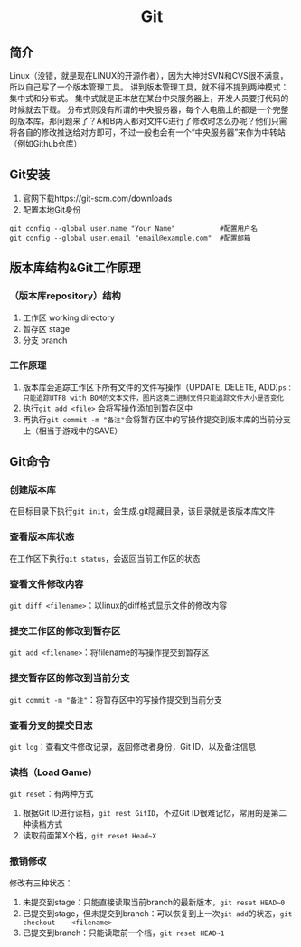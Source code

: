 # <center>Git</center>
## 简介
Linux（没错，就是现在LINUX的开源作者），因为大神对SVN和CVS很不满意，所以自己写了一个版本管理工具。
讲到版本管理工具，就不得不提到两种模式：集中式和分布式。
集中式就是正本放在某台中央服务器上，开发人员要打代码的时候就去下载。
分布式则没有所谓的中央服务器，每个人电脑上的都是一个完整的版本库，那问题来了？A和B两人都对文件C进行了修改时怎么办呢？他们只需将各自的修改推送给对方即可，不过一般也会有一个“中央服务器”来作为中转站（例如Github仓库）

## Git安装
1. 官网下载https://git-scm.com/downloads
2. 配置本地Git身份
```
git config --global user.name "Your Name"           #配置用户名
git config --global user.email "email@example.com"  #配置邮箱
```

## 版本库结构&Git工作原理
### （版本库repository）结构
1. 工作区 working directory
2. 暂存区 stage
3. 分支 branch

### 工作原理
1. 版本库会追踪工作区下所有文件的文件写操作（UPDATE, DELETE, ADD)`ps：只能追踪UTF8 with BOM的文本文件，图片这类二进制文件只能追踪文件大小是否变化`
2. 执行`git add <file>` 会将写操作添加到暂存区中
3. 再执行`git commit -m "备注"`会将暂存区中的写操作提交到版本库的当前分支上（相当于游戏中的SAVE）

## Git命令
### 创建版本库
在目标目录下执行`git init`，会生成.git隐藏目录，该目录就是该版本库文件

### 查看版本库状态
在工作区下执行`git status`，会返回当前工作区的状态

### 查看文件修改内容
`git diff <filename>`：以linux的diff格式显示文件的修改内容

### 提交工作区的修改到暂存区
`git add <filename>`：将filename的写操作提交到暂存区

### 提交暂存区的修改到当前分支
`git commit -m "备注"`：将暂存区中的写操作提交到当前分支

### 查看分支的提交日志
`git log`：查看文件修改记录，返回修改者身份，Git ID，以及备注信息

### 读档（Load Game）
`git reset`：有两种方式
1. 根据Git ID进行读档，`git rest GitID`，不过Git ID很难记忆，常用的是第二种读档方式
2. 读取前面第X个档，`git reset Head~X`

### 撤销修改
修改有三种状态：
1. 未提交到stage：只能直接读取当前branch的最新版本，`git reset HEAD~0`
2. 已提交到stage，但未提交到branch：可以恢复到上一次`git add`的状态，`git checkout -- <filename>`
3. 已提交到branch：只能读取前一个档，`git reset HEAD~1`




